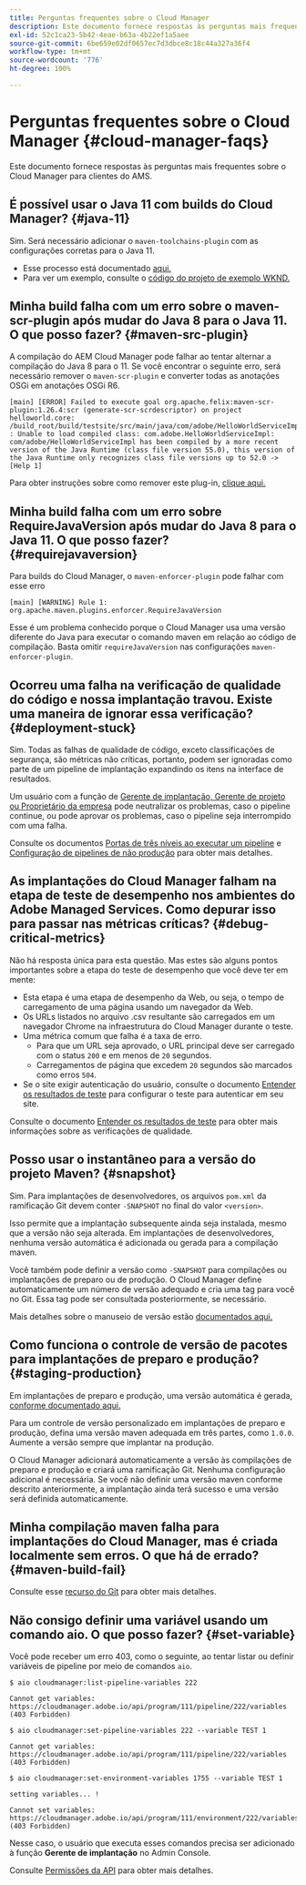 ```yaml
---
title: Perguntas frequentes sobre o Cloud Manager
description: Este documento fornece respostas às perguntas mais frequentes sobre o Cloud Manager para clientes do AMS.
exl-id: 52c1ca23-5b42-4eae-b63a-4b22ef1a5aee
source-git-commit: 6be659e02df0657ec7d3dbce8c18c44a327a36f4
workflow-type: tm+mt
source-wordcount: '776'
ht-degree: 100%

---
```



# Perguntas frequentes sobre o Cloud Manager {#cloud-manager-faqs}

Este documento fornece respostas às perguntas mais frequentes sobre o Cloud Manager para clientes do AMS.

## É possível usar o Java 11 com builds do Cloud Manager? {#java-11}

Sim. Será necessário adicionar o `maven-toolchains-plugin` com as configurações corretas para o Java 11.

* Esse processo está documentado [aqui.](/help/getting-started/using-the-wizard.md)
* Para ver um exemplo, consulte o [código do projeto de exemplo WKND.](https://github.com/adobe/aem-guides-wknd/commit/6cb5238cb6b932735dcf91b21b0d835ae3a7fe75)

## Minha build falha com um erro sobre o maven-scr-plugin após mudar do Java 8 para o Java 11. O que posso fazer? {#maven-src-plugin}

A compilação do AEM Cloud Manager pode falhar ao tentar alternar a compilação do Java 8 para o 11. Se você encontrar o seguinte erro, será necessário remover o `maven-scr-plugin` e converter todas as anotações OSGi em anotações OSGi R6.

```text
[main] [ERROR] Failed to execute goal org.apache.felix:maven-scr-plugin:1.26.4:scr (generate-scr-scrdescriptor) on project helloworld.core: /build_root/build/testsite/src/main/java/com/adobe/HelloWorldServiceImpl.java : Unable to load compiled class: com.adobe.HelloWorldServiceImpl: com/adobe/HelloWorldServiceImpl has been compiled by a more recent version of the Java Runtime (class file version 55.0), this version of the Java Runtime only recognizes class file versions up to 52.0 -> [Help 1]
```

Para obter instruções sobre como remover este plug-in, [clique aqui.](https://cqdump.wordpress.com/2019/01/03/from-scr-annotations-to-osgi-annotations/)

## Minha build falha com um erro sobre RequireJavaVersion após mudar do Java 8 para o Java 11. O que posso fazer? {#requirejavaversion}

Para builds do Cloud Manager, o `maven-enforcer-plugin` pode falhar com esse erro

```text
[main] [WARNING] Rule 1: org.apache.maven.plugins.enforcer.RequireJavaVersion
```

Esse é um problema conhecido porque o Cloud Manager usa uma versão diferente do Java para executar o comando maven em relação ao código de compilação. Basta omitir `requireJavaVersion` nas configurações `maven-enforcer-plugin`.

## Ocorreu uma falha na verificação de qualidade do código e nossa implantação travou. Existe uma maneira de ignorar essa verificação? {#deployment-stuck}

Sim. Todas as falhas de qualidade de código, exceto classificações de segurança, são métricas não críticas, portanto, podem ser ignoradas como parte de um pipeline de implantação expandindo os itens na interface de resultados.

Um usuário com a função de [Gerente de implantação, Gerente de projeto ou Proprietário da empresa](/help/requirements/users-and-roles.md#role-definitions) pode neutralizar os problemas, caso o pipeline continue, ou pode aprovar os problemas, caso o pipeline seja interrompido com uma falha.

Consulte os documentos [Portas de três níveis ao executar um pipeline](/help/using/code-quality-testing.md#three-tier-gates-while-running-a-pipeline) e [Configuração de pipelines de não produção](/help/using/non-production-pipelines.md#understanding-the-flow) para obter mais detalhes.

## As implantações do Cloud Manager falham na etapa de teste de desempenho nos ambientes do Adobe Managed Services. Como depurar isso para passar nas métricas críticas? {#debug-critical-metrics}

Não há resposta única para esta questão. Mas estes são alguns pontos importantes sobre a etapa do teste de desempenho que você deve ter em mente:

* Esta etapa é uma etapa de desempenho da Web, ou seja, o tempo de carregamento de uma página usando um navegador da Web.
* Os URLs listados no arquivo .csv resultante são carregados em um navegador Chrome na infraestrutura do Cloud Manager durante o teste.
* Uma métrica comum que falha é a taxa de erro.
   * Para que um URL seja aprovado, o URL principal deve ser carregado com o status `200` e em menos de `20` segundos.
   * Carregamentos de página que excedem `20` segundos são marcados como erros `504`.
* Se o site exigir autenticação do usuário, consulte o documento [Entender os resultados de teste](/help/using/code-quality-testing.md#authenticated-performance-testing) para configurar o teste para autenticar em seu site.

Consulte o documento [Entender os resultados de teste](/help/using/code-quality-testing.md) para obter mais informações sobre as verificações de qualidade.

## Posso usar o instantâneo para a versão do projeto Maven? {#snapshot}

Sim. Para implantações de desenvolvedores, os arquivos `pom.xml` da ramificação Git devem conter `-SNAPSHOT` no final do valor `<version>`.

Isso permite que a implantação subsequente ainda seja instalada, mesmo que a versão não seja alterada. Em implantações de desenvolvedores, nenhuma versão automática é adicionada ou gerada para a compilação maven.

Você também pode definir a versão como `-SNAPSHOT` para compilações ou implantações de preparo ou de produção. O Cloud Manager define automaticamente um número de versão adequado e cria uma tag para você no Git. Essa tag pode ser consultada posteriormente, se necessário.

Mais detalhes sobre o manuseio de versão estão [documentados aqui.](https://experienceleague.adobe.com/docs/experience-manager-cloud-service/content/implementing/using-cloud-manager/managing-code/project-version-handling.html?lang=pt-BR)

## Como funciona o controle de versão de pacotes para implantações de preparo e produção? {#staging-production}

Em implantações de preparo e produção, uma versão automática é gerada, [conforme documentado aqui.](/help/managing-code/maven-project-version.md)

Para um controle de versão personalizado em implantações de preparo e produção, defina uma versão maven adequada em três partes, como `1.0.0`. Aumente a versão sempre que implantar na produção.

O Cloud Manager adicionará automaticamente a versão às compilações de preparo e produção e criará uma ramificação Git. Nenhuma configuração adicional é necessária. Se você não definir uma versão maven conforme descrito anteriormente, a implantação ainda terá sucesso e uma versão será definida automaticamente.

## Minha compilação maven falha para implantações do Cloud Manager, mas é criada localmente sem erros. O que há de errado? {#maven-build-fail}

Consulte esse [recurso do Git](https://github.com/cqsupport/cloud-manager/blob/main/cm-build-step-fails.md) para obter mais detalhes.

## Não consigo definir uma variável usando um comando aio. O que posso fazer? {#set-variable}

Você pode receber um erro 403, como o seguinte, ao tentar listar ou definir variáveis de pipeline por meio de comandos `aio`.

```shell
$ aio cloudmanager:list-pipeline-variables 222

Cannot get variables: https://cloudmanager.adobe.io/api/program/111/pipeline/222/variables (403 Forbidden)

$ aio cloudmanager:set-pipeline-variables 222 --variable TEST 1

Cannot get variables: https://cloudmanager.adobe.io/api/program/111/pipeline/222/variables (403 Forbidden)

$ aio cloudmanager:set-environment-variables 1755 --variable TEST 1

setting variables... !

Cannot set variables: https://cloudmanager.adobe.io/api/program/111/environment/222/variables (403 Forbidden)
```

Nesse caso, o usuário que executa esses comandos precisa ser adicionado à função **Gerente de implantação** no Admin Console.

Consulte [Permissões da API](https://developer.adobe.com/experience-cloud/cloud-manager/guides/getting-started/permissions/) para obter mais detalhes.
